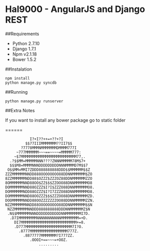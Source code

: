 # Hal9000 - AngularJS and Django REST

##Requirements

- Python 2.7.10
- Django 1.7.1
- Npm v2.1.18
- Bower 1.5.2

##Instalation

```
npm install
python manage.py syncdb

```

##Running

```
python manage.py runserver

```

##Extra Notes

If you want to install any bower package go to static folder



======


```       
           I?+I??++=+??+?I             
         $$77IIIMMMMMMM??II7$$          
       ?7778MMMNMMMMMMMDMMMM777I        
     ~777MMMMMM~~~==~~~~=MMMMM777:      
    ~$7MMMMMMMMMMMMMMMMMMMMMMMMM77,.    
  .?$$MM=MMMMMNNN????ZNNNMMMMM78M$7+    
  $$$M8=MMMMNNNDDDDDDDDDNNNMMMMD7M$$7   
 O$$MM=MMI7ZDDD888888888DDD$$MMMMMM$$Z  
ZZZMMMMMMNNDD888OOOOOOOO88DDNNMMMMMM$ZO 
8ZZMMMMMMNDD88$OZZZ$ZZZOZ88DDNMMMMMMZZO 
8OMMMMMMNND88OO$ZZ$$$ZZOOO88DNNMMMMMMO8 
DOMMMMMMNND88OZZZ$I?I$ZZZO88DNNMMMMMMO8.
DOMMMMMMNDD88OZZZ$I?I7ZZZO88DNNMMMMMMO8.
DOMMMMMMNND88OOZZZ$$$ZZZOO88DNNMMMMMMZD.
DOOMMMMMNNDD88OOZZZZZZZOO88DDNNMMMMMZZN.
NZZMMMMMMNNDD88OOOOOOOOO88DDNNMMMMMM$$N 
 NZZMMMMMMNNDDD888888888DDDNNMMMMMMZ$N  
 .N$$MMMMMMNNNDDDDDDDDDDDNNMMMMMMMI7D.  
  .D7IMMMMMMMMNNNNNNNNNNNMMMMMMMM=+D.   
    DI7MMMMMMMMMMMMMMMMMMMMMMMMM+=8.    
    .D777MMMMMMMMMMMMMMMMMMMMM7I?O.     
      .8777MMMMMMMMMMMMMMMMM777Z.       
        .8877777MMMMMMM?I777ZZ.         
           .OOOI+==~~~=+OOZ.            
               .........                                   
                              
```       